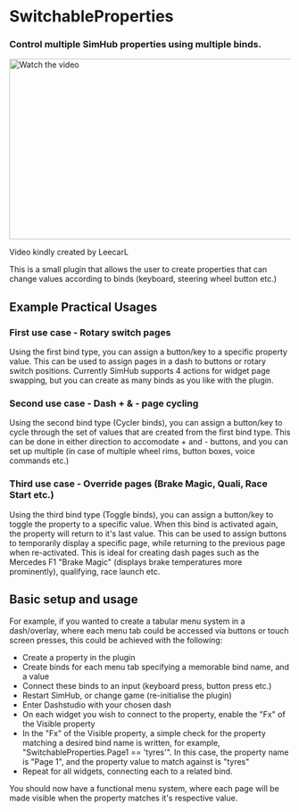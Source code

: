 # SwitchableProperties

### Control multiple SimHub properties using multiple binds.


<a href="http://www.youtube.com/watch?feature=player_embedded&v=8D7W_UCHs4c" target="_blank">
 <img src="http://img.youtube.com/vi/8D7W_UCHs4c/mqdefault.jpg" alt="Watch the video" width="576" height="324" />
</a>

Video kindly created by LeecarL


This is a small plugin that allows the user to create properties that can change values according to binds (keyboard, steering wheel button etc.)

## Example Practical Usages

### First use case - Rotary switch pages
Using the first bind type, you can assign a button/key to a specific property value. This can be used to assign pages in a dash to buttons or rotary switch positions. Currently SimHub supports 4 actions for widget page swapping, but you can create as many binds as you like with the plugin.

### Second use case - Dash + & - page cycling
Using the second bind type (Cycler binds), you can assign a button/key to cycle through the set of values that are created from the first bind type. This can be done in either direction to accomodate + and - buttons, and you can set up multiple (in case of multiple wheel rims, button boxes, voice commands etc.)

### Third use case - Override pages (Brake Magic, Quali, Race Start etc.)
Using the third bind type (Toggle binds), you can assign a button/key to toggle the property to a specific value. When this bind is activated again, the property will return to it's last value. This can be used to assign buttons to temporarily display a specific page, while returning to the previous page when re-activated. This is ideal for creating dash pages such as the Mercedes F1 "Brake Magic" (displays brake temperatures more prominently), qualifying, race launch etc.

## Basic setup and usage

For example, if you wanted to create a tabular menu system in a dash/overlay, where each menu tab could be accessed via buttons or touch screen presses, this could be achieved with the following:

- Create a property in the plugin
- Create binds for each menu tab specifying a memorable bind name, and a value
- Connect these binds to an input (keyboard press, button press etc.)
- Restart SimHub, or change game (re-initialise the plugin)
- Enter Dashstudio with your chosen dash
- On each widget you wish to connect to the property, enable the "Fx" of the Visible property
- In the "Fx" of the Visible property, a simple check for the property matching a desired bind name is written, for example, "SwitchableProperties.Page1 == 'tyres'". In this case, the property name is "Page 1", and the property value to match against is "tyres"
- Repeat for all widgets, connecting each to a related bind.

You should now have a functional menu system, where each page will be made visible when the property matches it's respective value.
